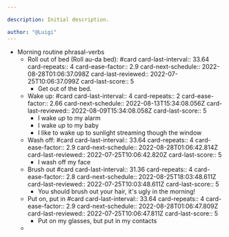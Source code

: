 ```yaml
---

description: Initial description.

author: "@Luigi"
---
```


- Morning routine phrasal-verbs
	- Roll out of bed (Roll au-da bed): #card
	  card-last-interval:: 33.64
	  card-repeats:: 4
	  card-ease-factor:: 2.9
	  card-next-schedule:: 2022-08-28T01:06:37.098Z
	  card-last-reviewed:: 2022-07-25T10:06:37.099Z
	  card-last-score:: 5
		- Get out of the bed.
	- Wake up: #card
	  card-last-interval:: 4
	  card-repeats:: 2
	  card-ease-factor:: 2.66
	  card-next-schedule:: 2022-08-13T15:34:08.056Z
	  card-last-reviewed:: 2022-08-09T15:34:08.058Z
	  card-last-score:: 5
		- I wake *up* to my alarm
		- I wake *up* to my baby
		- I like to wake up to sunlight streaming though the window
	- Wash off: #card
	  card-last-interval:: 33.64
	  card-repeats:: 4
	  card-ease-factor:: 2.9
	  card-next-schedule:: 2022-08-28T01:06:42.814Z
	  card-last-reviewed:: 2022-07-25T10:06:42.820Z
	  card-last-score:: 5
		- I wash off my face
	- Brush out #card
	  card-last-interval:: 31.36
	  card-repeats:: 4
	  card-ease-factor:: 2.8
	  card-next-schedule:: 2022-08-25T18:03:48.611Z
	  card-last-reviewed:: 2022-07-25T10:03:48.611Z
	  card-last-score:: 5
		- You should brush out your hair, it's ugly in the morning!
	- Put on, put in #card
	  card-last-interval:: 33.64
	  card-repeats:: 4
	  card-ease-factor:: 2.9
	  card-next-schedule:: 2022-08-28T01:06:47.809Z
	  card-last-reviewed:: 2022-07-25T10:06:47.811Z
	  card-last-score:: 5
		- Put on my glasses, but put in my contacts
	-